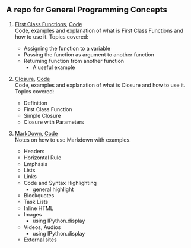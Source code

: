 ## A repo for General Programming Concepts

1. [First Class Functions](first_class_function.md), [Code](first_class_function.ipynb)  
   Code, examples and explanation of what is First Class Functions and how to use it. Topics covered:

    - Assigning the function to a variable
    - Passing the function as argument to another function
    - Returning function from another function
      - A useful example

2. [Closure](Closure.md), [Code](Closure.ipynb)  
   Code, examples and explanation of what is Closure and how to use it. Topics covered:
    - Definition
    - First Class Function
    - Simple Closure
    - Closure with Parameters

3. [MarkDown](MarkDown.md), [Code](MarkDown.ipynb)  
   Notes on how to use Markdown with examples.

    - Headers
    - Horizontal Rule
    - Emphasis
    - Lists
    - Links
    - Code and Syntax Highlighting
      -  general highlight
    - Blockquotes
    - Task Lists
    - Inline HTML
    - Images
        - using IPython.display
    - Videos, Audios
        - using IPython.display
    - External sites
    

   
